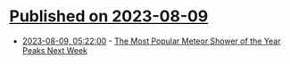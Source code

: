 # [Published on 2023-08-09](index.md)

* [2023-08-09, 05:22:00](https://soylentnews.org/article.pl?sid=23/08/08/088226&from=rss) - [The Most Popular Meteor Shower of the Year Peaks Next Week](https://soylentnews.org/article.pl?sid=23/08/08/088226&from=rss)

